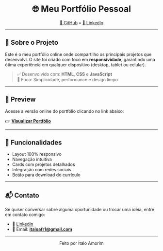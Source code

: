 <div align="center">

# 🌐 Meu Portfólio Pessoal

[🔗 GitHub](https://github.com/Italo-Afr?tab=repositories) • [💼 LinkedIn](https://www.linkedin.com/in/italoafr/)

</div>

---

## 📁 Sobre o Projeto

Este é o meu portfólio online onde compartilho os principais projetos que desenvolvi. O site foi criado com foco em **responsividade**, garantindo uma ótima experiência em qualquer dispositivo (desktop, tablet ou celular).

> ✅ Desenvolvido com: **HTML**, **CSS** e **JavaScript**  
> 🎯 Foco: Simplicidade, performance e design limpo

---

## 📸 Preview

Acesse a versão online do portfólio clicando no link abaixo:

👉 [**Visualizar Portfólio**](https://portfolio-it-italo-afr.vercel.app/)

---

## 🧩 Funcionalidades

- Layout 100% responsivo
- Navegação intuitiva
- Cards com projetos detalhados
- Integração com redes sociais
- Botão para download do currículo

---

## 📬 Contato

Se quiser conversar sobre alguma oportunidade ou trocar uma ideia, entre em contato comigo:

- 💼 [LinkedIn](https://www.linkedin.com/in/italoafr/)
- 📧 Email: **italoafr1@gmail.com**

---

<div align="center">
Feito por Ítalo Amorim
</div>
